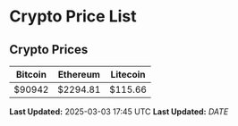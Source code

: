 # Crypto Price List

## Crypto Prices
| Bitcoin | Ethereum | Litecoin |
| ------- | -------- | -------- |
| $90942 | $2294.81 | $115.66 |
**Last Updated:** 2025-03-03 17:45 UTC
**Last Updated:** $DATE$
